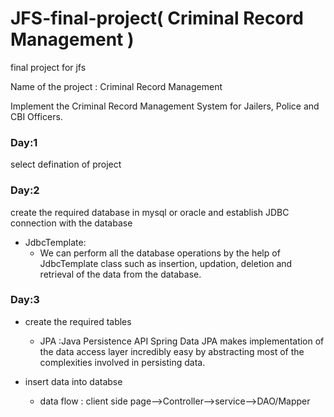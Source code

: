 # JFS-final-project( Criminal Record Management )
final project for jfs

Name of the project : Criminal Record Management

Implement the Criminal Record Management System for
Jailers, Police and CBI Officers.

### Day:1 
select defination of project

### Day:2
create the required database in mysql or oracle and establish JDBC connection with the database
* JdbcTemplate: 
  - We can perform all the database operations by the help of JdbcTemplate class such as insertion, updation, deletion and retrieval of       the data from the database.

### Day:3
* create the required tables
  - JPA :Java Persistence API 
    Spring Data JPA makes implementation of the data access layer incredibly easy by abstracting most of the complexities involved in         persisting data.

* insert data into databse
  - data flow : client side page-->Controller-->service-->DAO/Mapper
